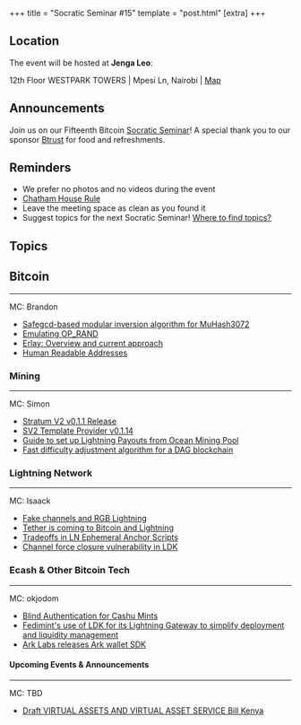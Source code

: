+++
title = "Socratic Seminar #15"
template = "post.html"
[extra]
+++

## Location

The event will be hosted at **Jenga Leo**:

12th Floor WESTPARK TOWERS | Mpesi Ln, Nairobi | [Map](https://maps.app.goo.gl/jA86RuyuBKcE4eA47)

## Announcements

Join us on our Fifteenth Bitcoin [Socratic Seminar](/about)! A special thank you to our
sponsor [Btrust](http://btrust.tech/) for food and refreshments.

## Reminders

- We prefer no photos and no videos during the event
- [Chatham House Rule](https://www.chathamhouse.org/about-us/chatham-house-rule)
- Leave the meeting space as clean as you found it
- Suggest topics for the next Socratic Seminar! [Where to find topics?](/about/find-topics)

## Topics

## Bitcoin

---

MC: Brandon

- [Safegcd-based modular inversion algorithm for MuHash3072](https://github.com/bitcoin/bitcoin/pull/21590)
- [Emulating OP_RAND](https://delvingbitcoin.org/t/emulating-op-rand/1409)
- [Erlay: Overview and current approach](https://delvingbitcoin.org/t/erlay-overview-and-current-approach/1415)
- [Human Readable Addresses](https://x.com/conorokus/status/1883935321676747156?s=46)

### Mining

---

MC: Simon

- [Stratum V2 v0.1.1 Release](https://x.com/StratumV2/status/1885367485194490210?t=qumTPoBCvI4JNOx9O4Lcww&s=19)
- [SV2 Template Provider v0.1.14](https://github.com/Sjors/bitcoin/releases/tag/sv2-tp-0.1.14)
- [Guide to set up Lightning Payouts from Ocean Mining Pool](https://x.com/TronMonGone/status/1891305032743559455?t=MdgAbZEX6ZgZ-Vd6_IvOqw&s=19)
- [Fast difficulty adjustment algorithm for a DAG blockchain](https://delvingbitcoin.org/t/fastest-possible-pow-via-simple-dag/1331)

### Lightning Network

---

MC: Isaack

- [Fake channels and RGB Lightning](https://petertodd.org/2025/fake-channels-and-rgb-lightning)
- [Tether is coming to Bitcoin and Lightning](https://x.com/lightning/status/1885083485678805424?s=46)
- [Tradeoffs in LN Ephemeral Anchor Scripts](https://delvingbitcoin.org/t/which-ephemeral-anchor-script-should-lightning-use/1412)
- [Channel force closure vulnerability in LDK](https://bitcoinops.org/en/newsletters/2025/02/07/#channel-force-closure-vulnerability-in-ldk)

### Ecash & Other Bitcoin Tech

---

MC: okjodom

- [Blind Authentication for Cashu Mints](https://x.com/callebtc/status/1884972467204030673?t=CGdFoz5lcdn7xy8AhMt0Lw&s=19)
- [Fedimint's use of LDK for its Lightning Gateway to simplify deployment and liquidity management](https://lightningdevkit.org/blog/fedimint-lightning-gateway-uses-ldk-node-to-simplify-deployment-and-liquidity-management/)
- [Ark Labs releases Ark wallet SDK](https://x.com/ArkLabsHQ/status/1882797487301497333?t=_k4SRd40mbvlOtsVRAUxkg&s=19)

#### Upcoming Events & Announcements

---

MC: TBD

- [Draft VIRTUAL ASSETS AND VIRTUAL ASSET SERVICE Bill Kenya](https://www.treasury.go.ke/public-notices/)
